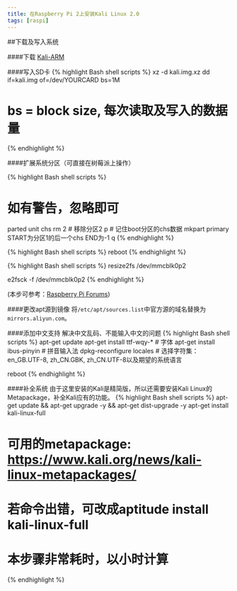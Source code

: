 ```yaml
---
title: 在Raspberry Pi 2上安装Kali Linux 2.0
tags: [raspi]
---
```


##下载及写入系统

####下载
[Kali-ARM](https://www.offensive-security.com/kali-linux-vmware-arm-image-download/)

####写入SD卡
{% highlight Bash shell scripts %}
xz -d kali.img.xz
dd if=kali.img of=/dev/YOURCARD bs=1M
# bs = block size, 每次读取及写入的数据量
{% endhighlight %}

####扩展系统分区（可直接在树莓派上操作）

{% highlight Bash shell scripts %}
# 如有警告，忽略即可
parted
  unit chs
  rm 2 # 移除分区2
  p # 记住boot分区的chs数据
  mkpart
  primary
  START为分区1的后一个chs
  END为-1
  q
{% endhighlight %}

{% highlight Bash shell scripts %}
reboot
{% endhighlight %}

{% highlight Bash shell scripts %}
resize2fs /dev/mmcblk0p2

e2fsck -f /dev/mmcblk0p2
{% endhighlight %}

(本步可参考：[Raspberry Pi Forums](https://www.raspberrypi.org/forums/viewtopic.php?f=51&t=45265))

####更改apt源到镜像
将`/etc/apt/sources.list`中官方源的域名替换为`mirrors.aliyun.com`。

####添加中文支持
解决中文乱码、不能输入中文的问题
{% highlight Bash shell scripts %}
apt-get update
apt-get install ttf-wqy-* # 字体
apt-get install ibus-pinyin # 拼音输入法
dpkg-reconfigure locales # 选择字符集：en_GB.UTF-8, zh_CN.GBK, zh_CN.UTF-8以及期望的系统语言

reboot
{% endhighlight %}

####补全系统
由于这里安装的Kali是精简版，所以还需要安装Kali Linux的Metapackage，补全Kali应有的功能。
{% highlight Bash shell scripts %}
apt-get update && apt-get upgrade -y && apt-get dist-upgrade -y
apt-get install kali-linux-full
# 可用的metapackage: https://www.kali.org/news/kali-linux-metapackages/
# 若命令出错，可改成aptitude install kali-linux-full
# 本步骤非常耗时，以小时计算
{% endhighlight %}
